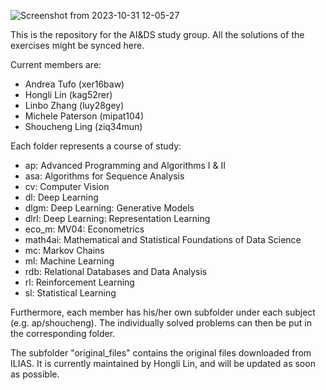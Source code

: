 ![Screenshot from 2023-10-31 12-05-27](https://github.com/SAutum/aids/assets/69266529/12d19adf-93b2-4f57-8ad1-381214818da3)

This is the repository for the AI&DS study group. All the solutions of the exercises might be synced here.

Current members are:
- Andrea Tufo (xer16baw)
- Hongli Lin (kag52rer)
- Linbo Zhang (luy28gey)
- Michele Paterson (mipat104)
- Shoucheng Ling (ziq34mun)

Each folder represents a course of study:
- ap: Advanced Programming and Algorithms I & II
- asa: Algorithms for Sequence Analysis
- cv: Computer Vision
- dl: Deep Learning
- dlgm: Deep Learning: Generative Models
- dlrl: Deep Learning: Representation Learning
- eco_m: MV04: Econometrics
- math4ai: Mathematical and Statistical Foundations of Data Science
- mc: Markov Chains
- ml: Machine Learning
- rdb: Relational Databases and Data Analysis
- rl: Reinforcement Learning
- sl: Statistical Learning

Furthermore, each member has his/her own subfolder under each subject (e.g. ap/shoucheng). The individually solved problems can then be put in the corresponding folder.

The subfolder "original_files" contains the original files downloaded from ILIAS. It is currently maintained by Hongli Lin, and will be updated as soon as possible.
